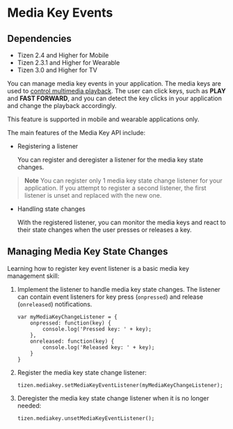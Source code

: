# Media Key Events

## Dependencies

- Tizen 2.4 and Higher for Mobile
- Tizen 2.3.1 and Higher for Wearable
- Tizen 3.0 and Higher for TV

You can manage media key events in your application. The media keys are used to [control multimedia playback](./media/media-key-w.md#state). The user can click keys, such as **PLAY** and **FAST FORWARD**, and you can detect the key clicks in your application and change the playback accordingly.

This feature is supported in mobile and wearable applications only.

The main features of the Media Key API include:

- Registering a listener

  You can register and deregister a listener for the media key state changes.

> **Note**
> You can register only 1 media key state change listener for your application. If you attempt to register a second listener, the first listener is unset and replaced with the new one.

- Handling state changes

  With the registered listener, you can monitor the media keys and react to their state changes when the user presses or releases a key.

## Managing Media Key State Changes

Learning how to register key event listener is a basic media key management skill:

1. Implement the listener to handle media key state changes. The listener can contain event listeners for key press (`onpressed`) and release (`onreleased`) notifications.

   ```
   var myMediaKeyChangeListener = {
       onpressed: function(key) {
           console.log('Pressed key: ' + key);
       },
       onreleased: function(key) {
           console.log('Released key: ' + key);
       }
   }
   ```

2. Register the media key state change listener:

   ```
   tizen.mediakey.setMediaKeyEventListener(myMediaKeyChangeListener);
   ```

3. Deregister the media key state change listener when it is no longer needed:

   ```
   tizen.mediakey.unsetMediaKeyEventListener();
   ```